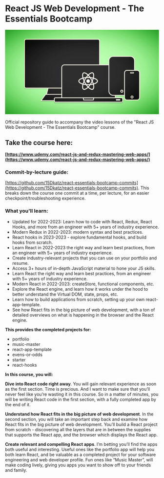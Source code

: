 # React JS Web Development - The Essentials Bootcamp

![Course Logo](course_logo_udemy.png)

Official repository guide to accompany the video lessons of the "React JS Web Development - The Essentials Bootcamp" course.

## Take the course here:
**[https://www.udemy.com/react-js-and-redux-mastering-web-apps/](https://www.udemy.com/react-js-and-redux-mastering-web-apps/)**

### Commit-by-lecture guide:
[https://github.com/15Dkatz/react-essentials-bootcamp-commits](https://github.com/15Dkatz/react-essentials-bootcamp-commits). This breaks down the course one commit at a time, per lecture, for an easier checkpoint/troubleshooting experience.

### What you'll learn:
* Updated for 2022-2023: Learn how to code with React, Redux, React Hooks, and more from an engineer with 5+ years of industry experience.
* Modern Redux in 2022-2023: modern syntax and best practices.
* React hooks in 2023-2023 - explore fundamental hooks, and build hooks from scratch.
* Learn React in 2022-2023 the right way and learn best practices, from an engineer with 5+ years of industry experience.
* Create industry-relevant projects that you can use on your portfolio and resume.
* Access 3+ hours of in-depth JavaScript material to hone your JS skills.
* Learn React the right way and learn best practices, from an engineer with 5+ years of industry experience.
* Modern React in 2022-2023: createStore, functional components, etc.
* Explore the React engine, and learn how it works under the hood to better understand the Virtual DOM, state, props, etc.
* Learn how to build applications from scratch, setting up your own react-app-template.
* See how React fits in the big picture of web development, with a ton of detailed overviews on what is happening in the browser and the React engine.


**This provides the completed projects for:**
- portfolio
- music-master
- react-app-template
- evens-or-odds
- starter
- react-hooks

**In this course, you will:**

**Dive into React code right away**. You will gain relevant experience as soon as the first section. Time is precious. And I want to make sure that you’ll never feel like you’re wasting it in this course. So in a matter of minutes, you will be writing React code in the first section, with a fully completed app by the end of it.

**Understand how React fits in the big picture of web development**. In the second section, you will take an important step back and examine how React fits in the big picture of web development. You’ll build a React project from scratch - discovering all the layers that are in between the supplies that supports the React app, and the browser which displays the React app.

**Create relevant and compelling React apps**. I’m betting you’ll find the apps both useful and interesting. Useful ones like the portfolio app will help you both learn React, and be valuable as a completed project for your software engineering and web developer profile. Fun ones like “Music Master”, will make coding lively, giving you apps you want to show off to your friends and family.
